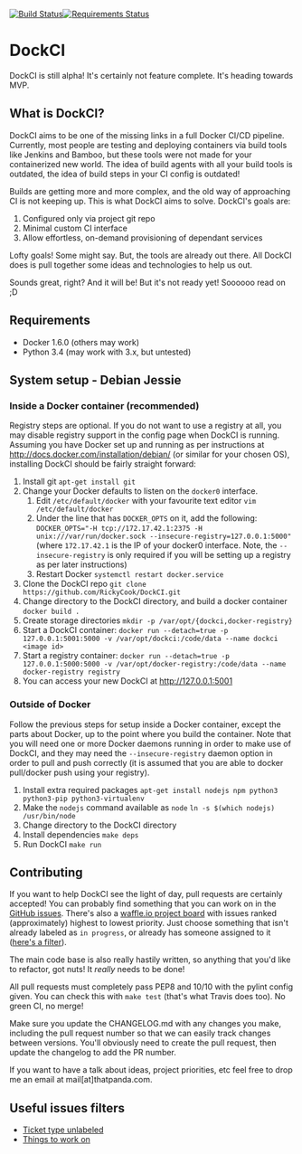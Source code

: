 [![Build Status](https://travis-ci.org/RickyCook/DockCI.svg)](https://travis-ci.org/RickyCook/DockCI)[![Requirements Status](https://requires.io/github/RickyCook/DockCI/requirements.svg?branch=master)](https://requires.io/github/RickyCook/DockCI/requirements/?branch=master)

# DockCI
DockCI is still alpha! It's certainly not feature complete.  It's heading towards MVP.

## What is DockCI?
DockCI aims to be one of the missing links in a full Docker CI/CD pipeline.
Currently, most people are testing and deploying containers via build tools
like Jenkins and Bamboo, but these tools were not made for your containerized
new world. The idea of build agents with all your build tools is outdated, the
idea of build steps in your CI config is outdated!

Builds are getting more and more complex, and the old way of approaching CI is
not keeping up. This is what DockCI aims to solve. DockCI's goals are:

1. Configured only via project git repo
1. Minimal custom CI interface
1. Allow effortless, on-demand provisioning of dependant services

Lofty goals! Some might say. But, the tools are already out there. All DockCI
does is pull together some ideas and technologies to help us out.

Sounds great, right? And it will be! But it's not ready yet! Soooooo read on ;D

## Requirements
 - Docker 1.6.0 (others may work)
 - Python 3.4 (may work with 3.x, but untested)

## System setup - Debian Jessie

### Inside a Docker container (recommended)

Registry steps are optional. If you do not want to use a registry at all, you
may disable registry support in the config page when DockCI is running.
Assuming you have Docker set up and running as per instructions at
http://docs.docker.com/installation/debian/ (or similar for your chosen OS),
installing DockCI should be fairly straight forward:

1. Install git `apt-get install git`
1. Change your Docker defaults to listen on the `docker0` interface.
   1. Edit `/etc/default/docker` with your favourite text editor
      `vim /etc/default/docker`
   1. Under the line that has `DOCKER_OPTS` on it, add the following:
      `DOCKER_OPTS="-H tcp://172.17.42.1:2375 -H unix:///var/run/docker.sock --insecure-registry=127.0.0.1:5000"`
      (where `172.17.42.1` is the IP of your docker0 interface. Note, the
      `--insecure-registry` is only required if you will be setting up a
      registry as per later instructions)
   1. Restart Docker `systemctl restart docker.service`
1. Clone the DockCI repo `git clone https://github.com/RickyCook/DockCI.git`
1. Change directory to the DockCI directory, and build a docker container
   `docker build .`
1. Create storage directories `mkdir -p /var/opt/{dockci,docker-registry}`
1. Start a DockCI container: `docker run --detach=true -p 127.0.0.1:5001:5000 -v /var/opt/dockci:/code/data --name dockci <image id>`
1. Start a registry container: `docker run --detach=true -p 127.0.0.1:5000:5000 -v /var/opt/docker-registry:/code/data --name docker-registry registry`
1. You can access your new DockCI at http://127.0.0.1:5001

### Outside of Docker

Follow the previous steps for setup inside a Docker container, except the parts
about Docker, up to the point where you build the container. Note that you will
need one or more Docker daemons running in order to make use of DockCI, and
they may need the `--insecure-registry` daemon option in order to pull and push
correctly (it is assumed that you are able to docker pull/docker push using
your registry).

1. Install extra required packages `apt-get install nodejs npm python3 python3-pip python3-virtualenv`
1. Make the `nodejs` command available as `node` `ln -s $(which nodejs) /usr/bin/node`
1. Change directory to the DockCI directory
1. Install dependencies `make deps`
1. Run DockCI `make run`

## Contributing
If you want to help DockCI see the light of day, pull requests are certainly
accepted! You can probably find something that you can work on in the
[GitHub issues](https://github.com/RickyCook/DockCI/issues). There's also a
[waffle.io project board](https://waffle.io/rickycook/dockci) with issues
ranked (approximately) highest to lowest priority. Just choose something that
isn't already labeled as `in progress`, or already has someone assigned to it
([here's a filter](https://github.com/RickyCook/DockCI/issues?q=is%3Aopen+is%3Aissue+no%3Aassignee+-label%3A%22in+progress%22+)).

The main code base is also really hastily written, so anything that you'd like
to refactor, got nuts! It _really_ needs to be done!

All pull requests must completely pass PEP8 and 10/10 with the pylint config
given. You can check this with `make test` (that's what Travis does too). No
green CI, no merge!

Make sure you update the CHANGELOG.md with any changes you make, including the
pull request number so that we can easily track changes between versions.
You'll obviously need to create the pull request, then update the changelog to
add the PR number.

If you want to have a talk about ideas, project priorities, etc feel free to
drop me an email at mail[at]thatpanda.com.

## Useful issues filters
- [Ticket type unlabeled](https://github.com/RickyCook/DockCI/issues?q=is%3Aissue+is%3Aopen+-label%3Abug+-label%3Aenhancement+-label%3Atask)
- [Things to work on](https://github.com/RickyCook/DockCI/issues?q=is%3Aopen+is%3Aissue+no%3Aassignee+-label%3A%22in+progress%22+)
